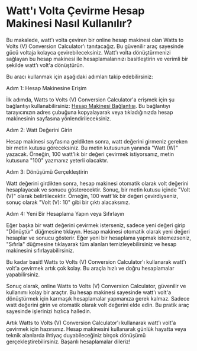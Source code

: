 Watt'ı Volta Çevirme Hesap Makinesi Nasıl Kullanılır?
=====================================================

Bu makalede, watt'ı volta çeviren bir online hesap makinesi olan Watts to Volts (V) Conversion Calculator'ı tanıtacağız. Bu güvenilir araç sayesinde gücü voltaja kolayca çevirebileceksiniz. Watt'ı volta dönüştürmenizi sağlayan bu hesap makinesi ile hesaplamalarınızı basitleştirin ve verimli bir şekilde watt'ı volt'a dönüştürün.

Bu aracı kullanmak için aşağıdaki adımları takip edebilirsiniz:

Adım 1: Hesap Makinesine Erişim

İlk adımda, Watts to Volts (V) Conversion Calculator'a erişmek için şu bağlantıyı kullanabilirsiniz: [Hesap Makinesi Bağlantısı](https://www.onlinecalculatorsfree.com/tr/tools/watt-to-volts-calculator.html). Bu bağlantıyı tarayıcınızın adres çubuğuna kopyalayarak veya tıkladığınızda hesap makinesinin sayfasına yönlendirileceksiniz.

Adım 2: Watt Değerini Girin

Hesap makinesi sayfasına geldikten sonra, watt değerini girmeniz gereken bir metin kutusu göreceksiniz. Bu metin kutusunun yanında "Watt (W)" yazacak. Örneğin, 100 watt'lık bir değeri çevirmek istiyorsanız, metin kutusuna "100" yazmanız yeterli olacaktır.

Adım 3: Dönüşümü Gerçekleştirin

Watt değerini girdikten sonra, hesap makinesi otomatik olarak volt değerini hesaplayacak ve sonucu gösterecektir. Sonuç, bir metin kutusu içinde "Volt (V)" olarak belirtilecektir. Örneğin, 100 watt'lık bir değeri çevirdiyseniz, sonuç olarak "Volt (V): 10" gibi bir çıktı alacaksınız.

Adım 4: Yeni Bir Hesaplama Yapın veya Sıfırlayın

Eğer başka bir watt değerini çevirmek isterseniz, sadece yeni değeri girip "Dönüştür" düğmesine tıklayın. Hesap makinesi otomatik olarak yeni değeri hesaplar ve sonucu gösterir. Eğer yeni bir hesaplama yapmak istemezseniz, "Sıfırla" düğmesine tıklayarak tüm alanları temizleyebilirsiniz ve hesap makinesini sıfırlayabilirsiniz.

Bu kadar basit! Watts to Volts (V) Conversion Calculator'ı kullanarak watt'ı volt'a çevirmek artık çok kolay. Bu araçla hızlı ve doğru hesaplamalar yapabilirsiniz.

Sonuç olarak, online Watts to Volts (V) Conversion Calculator, güvenilir ve kullanımı kolay bir araçtır. Bu hesap makinesi sayesinde watt'ı volt'a dönüştürmek için karmaşık hesaplamalar yapmanıza gerek kalmaz. Sadece watt değerini girin ve otomatik olarak volt değerini elde edin. Bu pratik araç sayesinde işlerinizi hızlıca halledin.

Artık Watts to Volts (V) Conversion Calculator'ı kullanarak watt'ı volt'a çevirmek için hazırsınız. Hesap makinesini kullanarak günlük hayatta veya teknik alanlarda ihtiyaç duyabileceğiniz birçok dönüşümü gerçekleştirebilirsiniz. Başarılı hesaplamalar dileriz!